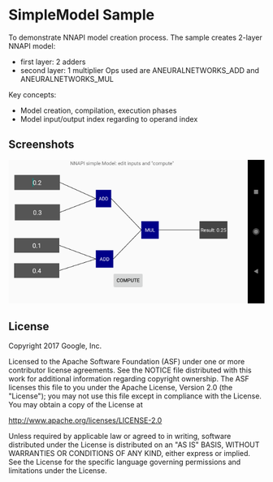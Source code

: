 SimpleModel Sample
==================
To demonstrate NNAPI model creation process. The sample creates 2-layer NNAPI model:
* first layer: 2 adders
* second layer: 1 multiplier
Ops used are ANEURALNETWORKS_ADD and ANEURALNETWORKS_MUL

Key concepts:
* Model creation, compilation, execution phases
* Model input/output index regarding to operand index

Screenshots
-----------
![screenshot](screenshot.png)


License
-------
Copyright 2017 Google, Inc.

Licensed to the Apache Software Foundation (ASF) under one or more contributor
license agreements.  See the NOTICE file distributed with this work for
additional information regarding copyright ownership.  The ASF licenses this
file to you under the Apache License, Version 2.0 (the "License"); you may not
use this file except in compliance with the License.  You may obtain a copy of
the License at

  http://www.apache.org/licenses/LICENSE-2.0

Unless required by applicable law or agreed to in writing, software
distributed under the License is distributed on an "AS IS" BASIS, WITHOUT
WARRANTIES OR CONDITIONS OF ANY KIND, either express or implied.  See the
License for the specific language governing permissions and limitations under
the License.


